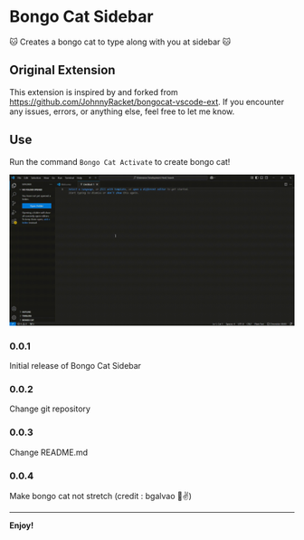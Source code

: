 # Bongo Cat Sidebar

🐱 Creates a bongo cat to type along with you at sidebar 🐱

## Original Extension

This extension is inspired by and forked from https://github.com/JohnnyRacket/bongocat-vscode-ext.
If you encounter any issues, errors, or anything else, feel free to let me know.

## Use

Run the command `Bongo Cat Activate` to create bongo cat!

![Bongo Cat Use GIF](./media/bongo_cat_usage.gif?raw=true)

### 0.0.1

Initial release of Bongo Cat Sidebar

### 0.0.2

Change git repository

### 0.0.3

Change README.md

### 0.0.4

Make bongo cat not stretch (credit : bgalvao 🤞✌️)

-----------------------------------------------------------------------------------------------------------

**Enjoy!**

